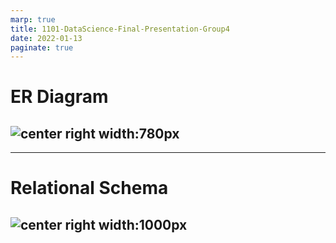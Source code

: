 ```yaml
---
marp: true
title: 1101-DataScience-Final-Presentation-Group4
date: 2022-01-13
paginate: true
---
```


<style>
img[alt~="center"] {
  display: block;
  margin: 0 auto;
}
img[alt~="right"] {
  display: block;
}
</style>

# ER Diagram

## ![center right width:780px](../ERD/graph/ERDiagram.png)
---
# Relational  Schema

## ![center right width:1000px](../ERD/graph/RS.png)

